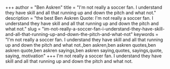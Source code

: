 +++
author = "Ben Askren"
title = "I'm not really a soccer fan. I understand they have skill and all that running up and down the pitch and what not."
description = "the best Ben Askren Quote: I'm not really a soccer fan. I understand they have skill and all that running up and down the pitch and what not."
slug = "im-not-really-a-soccer-fan-i-understand-they-have-skill-and-all-that-running-up-and-down-the-pitch-and-what-not"
keywords = "I'm not really a soccer fan. I understand they have skill and all that running up and down the pitch and what not.,ben askren,ben askren quotes,ben askren quote,ben askren sayings,ben askren saying,quotes, sayings,quote, saying, motivation"
+++
I'm not really a soccer fan. I understand they have skill and all that running up and down the pitch and what not.
